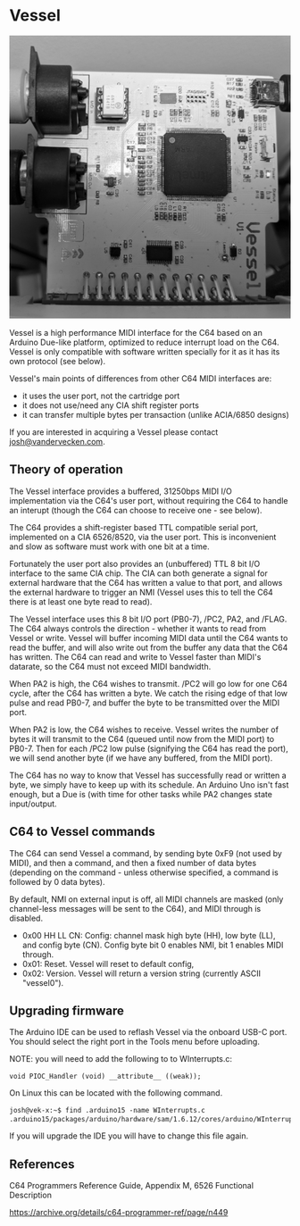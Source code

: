 Vessel
======

![alt text](vessel.jpg)

Vessel is a high performance MIDI interface for the C64 based on an
Arduino Due-like platform, optimized to reduce interrupt load on the
C64.  Vessel is only compatible with software written specially for it
as it has its own protocol (see below).

Vessel's main points of differences from other C64 MIDI interfaces are:

* it uses the user port, not the cartridge port
* it does not use/need any CIA shift register ports
* it can transfer multiple bytes per transaction (unlike ACIA/6850 designs)

If you are interested in acquiring a Vessel please contact josh@vandervecken.com.


Theory of operation
-------------------

The Vessel interface provides a buffered, 31250bps MIDI I/O
implementation via the C64's user port, without requiring the
C64 to handle an interupt (though the C64 can choose to receive
one - see below).

The C64 provides a shift-register based TTL compatible serial port,
implemented on a CIA 6526/8520, via the user port. This is
inconvenient and slow as software must work with one bit at a time.

Fortunately the user port also provides an (unbuffered) TTL 8 bit I/O
interface to the same CIA chip. The CIA can both generate a signal for
external hardware that the C64 has written a value to that port, and
allows the external hardware to trigger an NMI (Vessel uses this to tell
the C64 there is at least one byte read to read). 

The Vessel interface uses this 8 bit I/O port (PB0-7), /PC2, PA2, and /FLAG. 
The C64 always controls the direction - whether it wants to read
from Vessel or write. Vessel will buffer incoming MIDI data until the
C64 wants to read the buffer, and will also write out from the buffer
any data that the C64 has written. The C64 can read and write to
Vessel faster than MIDI's datarate, so the C64 must not exceed MIDI
bandwidth.

When PA2 is high, the C64 wishes to transmit. /PC2 will go low for one
C64 cycle, after the C64 has written a byte. We catch the rising edge
of that low pulse and read PB0-7, and buffer the byte to be transmitted
over the MIDI port.

When PA2 is low, the C64 wishes to receive. Vessel writes the number
of bytes it will transmit to the C64 (queued until now from the MIDI
port) to PB0-7.  Then for each /PC2 low pulse (signifying the C64 has
read the port), we will send another byte (if we have any buffered,
from the MIDI port).

The C64 has no way to know that Vessel has successfully read or
written a byte, we simply have to keep up with its schedule. An
Arduino Uno isn't fast enough, but a Due is (with time for other tasks
while PA2 changes state input/output.


C64 to Vessel commands
----------------------

The C64 can send Vessel a command, by sending byte 0xF9 (not used by MIDI),
and then a command, and then a fixed number of data bytes (depending on the
command - unless otherwise specified, a command is followed by 0 data bytes).

By default, NMI on external input is off, all MIDI channels are masked (only
channel-less messages will be sent to the C64), and MIDI through is disabled.

* 0x00 HH LL CN: Config: channel mask high byte (HH), low byte (LL), and config byte (CN). Config byte bit 0 enables NMI, bit 1 enables MIDI through.
* 0x01: Reset. Vessel will reset to default config,
* 0x02: Version. Vessel will return a version string (currently ASCII "vessel0").


Upgrading firmware
------------------

The Arduino IDE can be used to reflash Vessel via the onboard USB-C port.
You should select the right port in the Tools menu before uploading.

NOTE: you will need to add the following to to WInterrupts.c:

    void PIOC_Handler (void) __attribute__ ((weak));

On Linux this can be located with the following command.

    josh@vek-x:~$ find .arduino15 -name WInterrupts.c
    .arduino15/packages/arduino/hardware/sam/1.6.12/cores/arduino/WInterrupts.c

If you will upgrade the IDE you will have to change this file again.


References
----------

C64 Programmers Reference Guide, Appendix M, 6526 Functional Description

https://archive.org/details/c64-programmer-ref/page/n449
